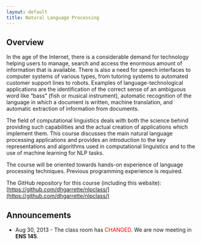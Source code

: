 ```yaml
---
layout: default
title: Natural Language Processing
---
```


## Overview

In the age of the Internet, there is a considerable demand for technology helping users to manage, search and access the enormous amount of information that is available. There is also a need for speech interfaces to computer systems of various types, from tutoring systems to automated customer support lines to robots. Examples of language-technological applications are the identification of the correct sense of an ambiguous word like “bass” (fish or musical instrument), automatic recognition of the language in which a document is written, machine translation, and automatic extraction of information from documents.

The field of computational linguistics deals with both the science behind providing such capabilities and the actual creation of applications which implement them. This course discusses the main natural language processing applications and provides an introduction to the key representations and algorithms used in computational linguistics and to the use of machine learning for NLP tasks.

The course will be oriented towards hands-on experience of language processing techniques. Previous programming experience is required. 

The GitHub repository for this course (including this website): [https://github.com/dhgarrette/nlpclass/](https://github.com/dhgarrette/nlpclass/)

## Announcements

* Aug 30, 2013 - The class room has <span style="color: red">CHANGED</span>.  We are now meeting in **ENS 145**.
